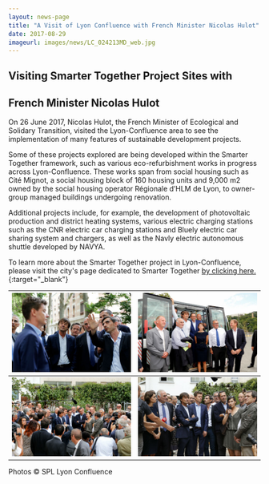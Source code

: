 ```yaml
---
layout: news-page
title: "A Visit of Lyon Confluence with French Minister Nicolas Hulot"
date: 2017-08-29
imageurl: images/news/LC_024213MD_web.jpg
---
```


<div class="multiline">
<h2><span class="ornament-news">Visiting Smarter Together Project Sites with</span></h2>
<h2><span class="ornament-news">French Minister Nicolas Hulot</span></h2>
</div>

On 26 June 2017, Nicolas Hulot, the French Minister of Ecological and Solidary Transition, visited the Lyon-Confluence area to see the implementation of many features of sustainable development projects.

Some of these projects explored are being developed within the Smarter Together framework, such as various eco-refurbishment works in progress across Lyon-Confluence. These works span from social housing such as Cité Mignot, a social housing block of 160 housing units and 9,000 m2 owned by the social housing operator Régionale d’HLM de Lyon, to owner-group managed buildings undergoing renovation. 

Additional projects include, for example, the development of photovoltaic production and district heating systems, various electric charging stations such as the CNR electric car charging stations and Bluely electric car sharing system and chargers, as well as the Navly electric autonomous shuttle developed by NAVYA.

To learn more about the Smarter Together project in Lyon-Confluence, please visit the city's page dedicated to Smarter Together [by clicking here.](http://www.lyon-confluence.fr/en/innovating/2016-2020-smarter-together.html){:target="_blank"}

![N Hulot Visit 1.jpg](/images/news/LC_024213MD_web.jpg)             |  ![N Hulot Visit 2.jpg](/images/news/LC_024209MD_web.jpg)
:-------------------------:|:-------------------------:
![N Hulot Visit 3.jpg](/images/news/LC_024214MD_web.jpg)  |  ![N Hulot Visit 4.jpg](/images/news/LC_024185MD_web.jpg)
Photos © SPL Lyon Confluence 
